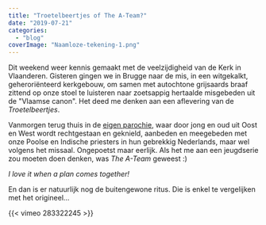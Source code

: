 ```yaml
---
title: "Troetelbeertjes of The A-Team?"
date: "2019-07-21"
categories: 
  - "blog"
coverImage: "Naamloze-tekening-1.png"
---
```


Dit weekend weer kennis gemaakt met de veelzijdigheid van de Kerk in Vlaanderen. Gisteren gingen we in Brugge naar de mis, in een witgekalkt, geheroriënteerd kerkgebouw, om samen met autochtone grijsaards braaf zittend op onze stoel te luisteren naar zoetsappig hertaalde misgebeden uit de "Vlaamse canon". Het deed me denken aan een aflevering van de _Troetelbeertjes_. 

Vanmorgen terug thuis in de [eigen parochie](https://www.pscp.tv/jezus_hart/1ZkKzrAVgONKv), waar door jong en oud uit Oost en West wordt rechtgestaan en geknield, aanbeden en meegebeden met onze Poolse en Indische priesters in hun gebrekkig Nederlands, maar wel volgens het missaal. Ongepoetst maar eerlijk. Als het me aan een jeugdserie zou moeten doen denken, was _The A-Team_ geweest :)

_I love it when a plan comes together!_

En dan is er natuurlijk nog de buitengewone ritus. Die is enkel te vergelijken met het origineel...

{{< vimeo 283322245 >}}
